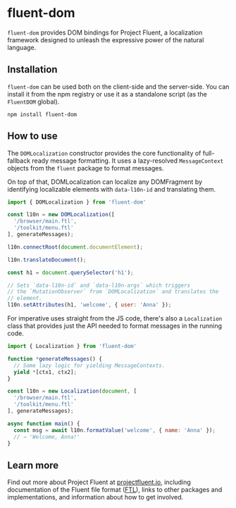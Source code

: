 # fluent-dom

`fluent-dom` provides DOM bindings for Project Fluent, a localization
framework designed to unleash the expressive power of the natural language.

## Installation

`fluent-dom` can be used both on the client-side and the server-side.  You
can install it from the npm registry or use it as a standalone script (as the
`FluentDOM` global).

    npm install fluent-dom


## How to use

The `DOMLocalization` constructor provides the core functionality of
full-fallback ready message formatting. It uses a lazy-resolved
`MessageContext` objects from the `fluent` package to format messages.

On top of that, DOMLocalization can localize any DOMFragment by
identifying localizable elements with `data-l10n-id` and translating them.

```javascript
import { DOMLocalization } from 'fluent-dom'

const l10n = new DOMLocalization([
  '/browser/main.ftl',
  '/toolkit/menu.ftl'
], generateMessages);

l10n.connectRoot(document.documentElement);

l10n.translateDocument();

const h1 = document.querySelector('h1');

// Sets `data-l10n-id` and `data-l10n-args` which triggers
// the `MutationObserver` from `DOMLocalization` and translates the
// element.
l10n.setAttributes(h1, 'welcome', { user: 'Anna' });
```

For imperative uses straight from the JS code, there's also a `Localization`
class that provides just the API needed to format messages in the running code.

```javascript
import { Localization } from 'fluent-dom'

function *generateMessages() {
  // Some lazy logic for yielding MessageContexts.
  yield *[ctx1, ctx2];
}

const l10n = new Localization(document, [
  '/browser/main.ftl',
  '/toolkit/menu.ftl'
], generateMessages);

async function main() {
  const msg = await l10n.formatValue('welcome', { name: 'Anna' });
  // → 'Welcome, Anna!'
}
```

## Learn more

Find out more about Project Fluent at [projectfluent.io][], including
documentation of the Fluent file format ([FTL][]), links to other packages and
implementations, and information about how to get involved.


[README]: ../fluent/README.md
[projectfluent.io]: http://projectfluent.io
[FTL]: http://projectfluent.io/fluent/guide/
